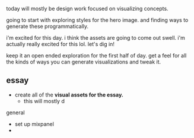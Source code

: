 today will mostly be design work focused on visualizing concepts.

going to start with exploring styles for the hero image. and finding ways to generate these programmatically.

i'm excited for this day. i think the assets are going to come out swell.
i'm actually really excited for this lol. let's dig in!

keep it an open ended exploration for the first half of day. get a feel for all the kinds of ways you can generate visualizations and tweak it.

essay
- 
- create all of the **visual assets for the essay.**
	- this will mostly d

general
- set up mixpanel
- 